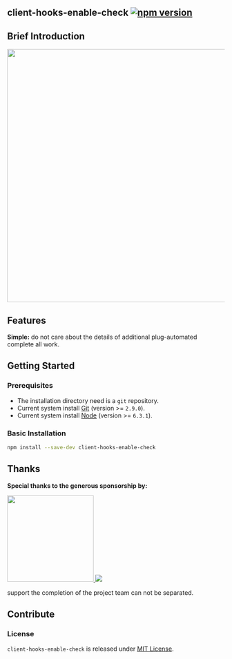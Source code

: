 ## client-hooks-enable-check [![npm version][npm-version]][npm-url]

## Brief Introduction

<a href="https://asciinema.org/a/83473" target="_blank"><img src="https://asciinema.org/a/83473.png" width="587"/></a>

## Features

**Simple:** do not care about the details of additional plug-automated complete all work.

## Getting Started

### Prerequisites

- The installation directory need is a `git` repository.
- Current system install [Git](https://git-scm.com) (version >= `2.9.0`).
- Current system install [Node](https://nodejs.org) (version >= `6.3.1`).

### Basic Installation

```bash
npm install --save-dev client-hooks-enable-check
```

## Thanks

**Special thanks to the generous sponsorship by:**

<a href="https://www.jimu.com">
  <img width="200px" src="https://page.jimu.com/content-dist/images/default/logo.png">
</a>

<a href="https://merak.jimu.com">
  <img src="https://merak.jimu.com/content-dist/images/common/logo_colored-f66042201f.png">
</a>

support the completion of the project team can not be separated.

## Contribute

### License

`client-hooks-enable-check` is released under [MIT License](https://github.com/clienthooksjs/client-hooks-enable-check/blob/master/LICENSE).

[npm-url]: https://badge.fury.io/js/client-hooks-enable-check
[npm-version]: https://badge.fury.io/js/client-hooks-enable-check.svg
